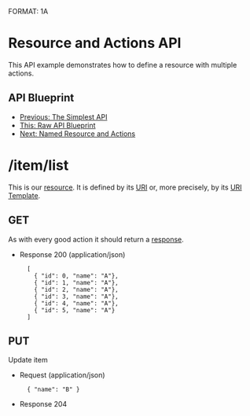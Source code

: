 FORMAT: 1A

# Resource and Actions API
This API example demonstrates how to define a resource with multiple actions.

## API Blueprint
+ [Previous: The Simplest API](01.%20Simplest%20API.md)
+ [This: Raw API Blueprint](https://raw.github.com/apiaryio/api-blueprint/master/examples/02.%20Resource%20and%20Actions.md)
+ [Next: Named Resource and Actions](03.%20Named%20Resource%20and%20Actions.md)

# /item/list
This is our [resource](http://www.w3.org/TR/di-gloss/#def-resource). It is defined by its [URI](http://www.w3.org/TR/di-gloss/#def-uniform-resource-identifier) or, more precisely, by its [URI Template](http://tools.ietf.org/html/rfc6570).

## GET
As with every good action it should return a [response](http://www.w3.org/TR/di-gloss/#def-http-response).

+ Response 200 (application/json)

        [
          { "id": 0, "name": "A"},
          { "id": 1, "name": "A"},
          { "id": 2, "name": "A"},
          { "id": 3, "name": "A"},
          { "id": 4, "name": "A"},
          { "id": 5, "name": "A"}
        ]

## PUT
Update item

+ Request (application/json)

        { "name": "B" }

+ Response 204
